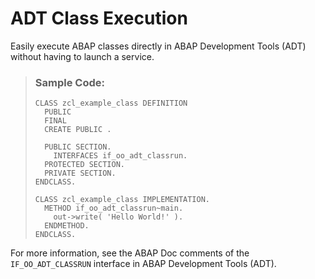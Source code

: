 <!-- loio6f0e26492b854627ac19a9a34205a546 -->

# ADT Class Execution

Easily execute ABAP classes directly in ABAP Development Tools \(ADT\) without having to launch a service.

> ### Sample Code:  
> ```lang-abap
> CLASS zcl_example_class DEFINITION
>   PUBLIC
>   FINAL
>   CREATE PUBLIC .
>  
>   PUBLIC SECTION.
>     INTERFACES if_oo_adt_classrun.
>   PROTECTED SECTION.
>   PRIVATE SECTION.
> ENDCLASS.
>  
> CLASS zcl_example_class IMPLEMENTATION.
>   METHOD if_oo_adt_classrun~main.
>     out->write( 'Hello World!' ).
>   ENDMETHOD.
> ENDCLASS.
> ```

For more information, see the ABAP Doc comments of the `IF_OO_ADT_CLASSRUN` interface in ABAP Development Tools \(ADT\).

